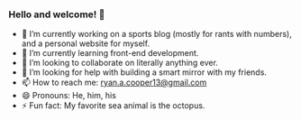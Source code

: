 ### Hello and welcome! 👋

<!--
**rcooper47/rcooper47** is a ✨ _special_ ✨ repository because its `README.md` (this file) appears on your GitHub profile.

Here are some ideas to get you started:
-->
- 🔭 I’m currently working on a sports blog (mostly for rants with numbers), and a personal website for myself.
- 🌱 I’m currently learning front-end development.
- 👯 I’m looking to collaborate on literally anything ever.
- 🤔 I’m looking for help with building a smart mirror with my friends.
- 📫 How to reach me: ryan.a.cooper13@gmail.com
- 😄 Pronouns: He, him, his
- ⚡ Fun fact: My favorite sea animal is the octopus.
<!-- 💬 Ask me about ...-->
